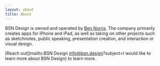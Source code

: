 ```yaml
---
layout: about
title: About
---
```


BSN Design is owned and operated by [Ben Norris](https://bennorris.org). The company primarily creates apps for iPhone and iPad, as well as taking on other projects such as sketchnotes, public speaking, presentation creation, and interaction or visual design.

[Reach out](mailto:BSN Design <info@bsn.design>?subject=I would like to learn more about BSN Design) to learn more.